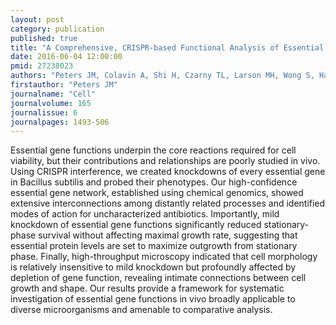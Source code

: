 ```yaml
---
layout: post
category: publication
published: true
title: "A Comprehensive, CRISPR-based Functional Analysis of Essential Genes in Bacteria."
date: 2016-06-04 12:00:00
pmid: 27238023
authors: "Peters JM, Colavin A, Shi H, Czarny TL, Larson MH, Wong S, Hawkins JS, Lu CH, Koo BM, Marta E, Shiver AL, Whitehead EH, Weissman JS, Brown ED, Qi LS, Huang KC, Gross CA"
firstauthor: "Peters JM"
journalname: "Cell"
journalvolume: 165
journalissue: 6
journalpages: 1493-506
---
```


Essential gene functions underpin the core reactions required for cell viability, but their contributions and relationships are poorly studied in vivo. Using CRISPR interference, we created knockdowns of every essential gene in Bacillus subtilis and probed their phenotypes. Our high-confidence essential gene network, established using chemical genomics, showed extensive interconnections among distantly related processes and identified modes of action for uncharacterized antibiotics. Importantly, mild knockdown of essential gene functions significantly reduced stationary-phase survival without affecting maximal growth rate, suggesting that essential protein levels are set to maximize outgrowth from stationary phase. Finally, high-throughput microscopy indicated that cell morphology is relatively insensitive to mild knockdown but profoundly affected by depletion of gene function, revealing intimate connections between cell growth and shape. Our results provide a framework for systematic investigation of essential gene functions in vivo broadly applicable to diverse microorganisms and amenable to comparative analysis.

